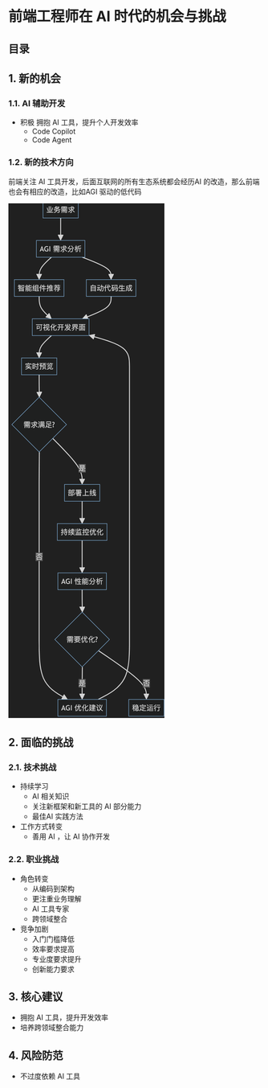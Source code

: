 
# 前端工程师在 AI 时代的机会与挑战



## 目录
<!-- toc -->
 ## 1. 新的机会 

### 1.1. AI 辅助开发

- 积极 拥抱 AI 工具，提升个人开发效率
	- Code Copilot
	- Code Agent

### 1.2. 新的技术方向

前端关注 AI 工具开发，后面互联网的所有生态系统都会经历AI 的改造，那么前端也会有相应的改造，比如AGI 驱动的低代码

![图片&文件](./files/20241103.png)

## 2. 面临的挑战

### 2.1. 技术挑战

- 持续学习
	- AI 相关知识
	- 关注新框架和新工具的 AI 部分能力
	- 最佳AI 实践方法
- 工作方式转变
	- 善用 AI ，让 AI 协作开发

### 2.2. 职业挑战

- 角色转变
	- 从编码到架构
	- 更注重业务理解
	- AI 工具专家
	- 跨领域整合
- 竞争加剧
	- 入门门槛降低
	- 效率要求提高
	- 专业度要求提升
	- 创新能力要求

## 3. 核心建议

- 拥抱 AI 工具，提升开发效率
- 培养跨领域整合能力

## 4. 风险防范

- 不过度依赖 AI 工具

